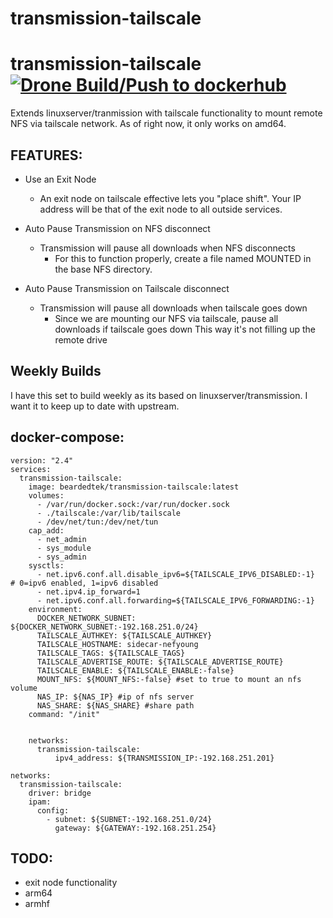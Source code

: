 # transmission-tailscale
# transmission-tailscale [![Drone Build/Push to dockerhub](https://drone.beardedtek.com/api/badges/BeardedTek/docker-transmission-tailscale/status.svg)](https://drone.beardedtek.com/BeardedTek/docker-transmission-tailscale)

Extends linuxserver/tranmission with tailscale functionality to mount remote NFS via tailscale network. As of right now, it only works on amd64.

## FEATURES:
- Use an Exit Node
  - An exit node on tailscale effective lets you "place shift".  Your IP address will be that of the exit node to all outside services.

- Auto Pause Transmission on NFS disconnect
  - Transmission will pause all downloads when NFS disconnects
    - For this to function properly, create a file named MOUNTED in the base NFS directory.

- Auto Pause Transmission on Tailscale disconnect
  - Transmission will pause all downloads when tailscale goes down
    - Since we are mounting our NFS via tailscale, pause all downloads if tailscale goes down  This way it's not filling up the remote drive
  
## Weekly Builds
I have this set to build weekly as its based on linuxserver/transmission.  I want it to keep up to date with upstream.

## docker-compose:
```
version: "2.4"
services:
  transmission-tailscale:
    image: beardedtek/transmission-tailscale:latest
    volumes:
      - /var/run/docker.sock:/var/run/docker.sock
      - ./tailscale:/var/lib/tailscale
      - /dev/net/tun:/dev/net/tun
    cap_add:
      - net_admin
      - sys_module
      - sys_admin
    sysctls:
      - net.ipv6.conf.all.disable_ipv6=${TAILSCALE_IPV6_DISABLED:-1}  # 0=ipv6 enabled, 1=ipv6 disabled
      - net.ipv4.ip_forward=1
      - net.ipv6.conf.all.forwarding=${TAILSCALE_IPV6_FORWARDING:-1}
    environment:
      DOCKER_NETWORK_SUBNET: ${DOCKER_NETWORK_SUBNET:-192.168.251.0/24}
      TAILSCALE_AUTHKEY: ${TAILSCALE_AUTHKEY}
      TAILSCALE_HOSTNAME: sidecar-nefyoung
      TAILSCALE_TAGS: ${TAILSCALE_TAGS}
      TAILSCALE_ADVERTISE_ROUTE: ${TAILSCALE_ADVERTISE_ROUTE}
      TAILSCALE_ENABLE: ${TAILSCALE_ENABLE:-false}
      MOUNT_NFS: ${MOUNT_NFS:-false} #set to true to mount an nfs volume
      NAS_IP: ${NAS_IP} #ip of nfs server
      NAS_SHARE: ${NAS_SHARE} #share path
    command: "/init"


    networks:
      transmission-tailscale:
          ipv4_address: ${TRANSMISSION_IP:-192.168.251.201}

networks:
  transmission-tailscale:
    driver: bridge
    ipam:
      config:
        - subnet: ${SUBNET:-192.168.251.0/24}
          gateway: ${GATEWAY:-192.168.251.254}
```

## TODO:
- exit node functionality
- arm64
- armhf